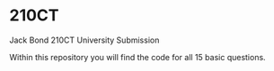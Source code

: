 # 210CT
Jack Bond 210CT University Submission

Within this repository you will find the code for all 15 basic questions.

